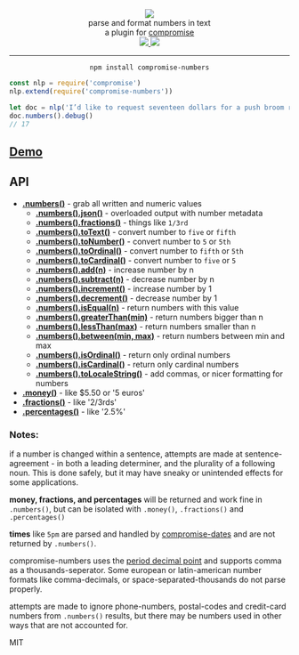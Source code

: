 <div align="center">
  <img src="https://cloud.githubusercontent.com/assets/399657/23590290/ede73772-01aa-11e7-8915-181ef21027bc.png" />

  <div>parse and format numbers in text</div>
  <div>a plugin for <a href="https://github.com/spencermountain/compromise/">compromise</a></div>
  
  <!-- npm version -->
  <a href="https://npmjs.org/package/compromise-numbers">
    <img src="https://img.shields.io/npm/v/compromise-numbers.svg?style=flat-square" />
  </a>
  
  <!-- file size -->
  <a href="https://unpkg.com/compromise-numbers/builds/compromise-numbers.min.js">
    <img src="https://badge-size.herokuapp.com/spencermountain/compromise/master/plugins/numbers/builds/compromise-numbers.min.js" />
  </a>
   <hr/>
</div>

<div align="center">
  <code>npm install compromise-numbers</code>
</div>

```js
const nlp = require('compromise')
nlp.extend(require('compromise-numbers'))

let doc = nlp('I’d like to request seventeen dollars for a push broom rebristling')
doc.numbers().debug()
// 17
```

## [Demo](https://observablehq.com/@spencermountain/compromise-values)

## API

- **[.numbers()](https://observablehq.com/@spencermountain/compromise-values)** - grab all written and numeric values
  - **[.numbers().json()](https://observablehq.com/@spencermountain/compromise-values)** - overloaded output with number metadata
  - **[.numbers().fractions()](https://observablehq.com/@spencermountain/compromise-values)** - things like `1/3rd`
  - **[.numbers().toText()](https://observablehq.com/@spencermountain/compromise-values)** - convert number to `five` or `fifth`
  - **[.numbers().toNumber()](https://observablehq.com/@spencermountain/compromise-values)** - convert number to `5` or `5th`
  - **[.numbers().toOrdinal()](https://observablehq.com/@spencermountain/compromise-values)** - convert number to `fifth` or `5th`
  - **[.numbers().toCardinal()](https://observablehq.com/@spencermountain/compromise-values)** - convert number to `five` or `5`
  - **[.numbers().add(n)](https://observablehq.com/@spencermountain/compromise-values)** - increase number by n
  - **[.numbers().subtract(n)](https://observablehq.com/@spencermountain/compromise-values)** - decrease number by n
  - **[.numbers().increment()](https://observablehq.com/@spencermountain/compromise-values)** - increase number by 1
  - **[.numbers().decrement()](https://observablehq.com/@spencermountain/compromise-values)** - decrease number by 1
  - **[.numbers().isEqual(n)](https://observablehq.com/@spencermountain/compromise-values)** - return numbers with this value
  - **[.numbers().greaterThan(min)](https://observablehq.com/@spencermountain/compromise-values)** - return numbers bigger than n
  - **[.numbers().lessThan(max)](https://observablehq.com/@spencermountain/compromise-values)** - return numbers smaller than n
  - **[.numbers().between(min, max)](https://observablehq.com/@spencermountain/compromise-values)** - return numbers between min and max
  - **[.numbers().isOrdinal()](https://observablehq.com/@spencermountain/compromise-values)** - return only ordinal numbers
  - **[.numbers().isCardinal()](https://observablehq.com/@spencermountain/compromise-values)** - return only cardinal numbers
  - **[.numbers().toLocaleString()](https://observablehq.com/@spencermountain/compromise-values)** - add commas, or nicer formatting for numbers
- **[.money()](https://observablehq.com/@spencermountain/compromise-values)** - like \$5.50 or '5 euros'
- **[.fractions()](https://observablehq.com/@spencermountain/compromise-values)** - like '2/3rds'
- **[.percentages()](https://observablehq.com/@spencermountain/compromise-values)** - like '2.5%'

### Notes:

if a number is changed within a sentence, attempts are made at sentence-agreement - in both a leading determiner, and the plurality of a following noun.
This is done safely, but it may have sneaky or unintended effects for some applications.

**money, fractions, and percentages** will be returned and work fine in `.numbers()`, but can be isolated with `.money()`, `.fractions()` and `.percentages()`

**times** like `5pm` are parsed and handled by [compromise-dates](https://observablehq.com/@spencermountain/compromise-dates) and are not returned by `.numbers()`.

compromise-numbers uses the [period decimal point](https://en.wikipedia.org/wiki/Decimal_separator) and supports comma as a thousands-seperator.
Some european or latin-american number formats like comma-decimals, or space-separated-thousands do not parse properly.

attempts are made to ignore phone-numbers, postal-codes and credit-card numbers from `.numbers()` results, but there may be numbers used in other ways that are not accounted for.

MIT
